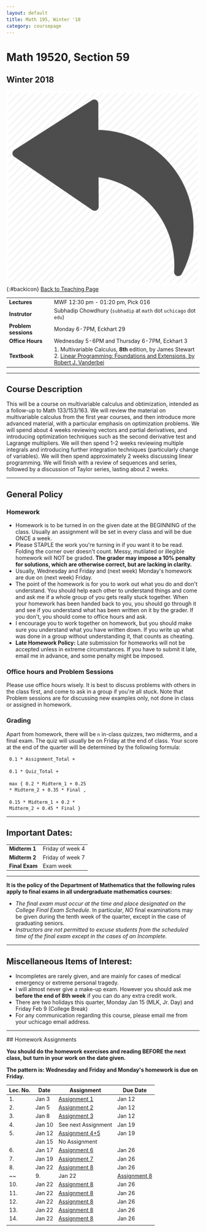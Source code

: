 ```yaml
---
layout: default
title: Math 195, Winter '18
category: coursepage
---
```


# Math 19520, Section 59
## Winter 2018
<div class="backlink">
 
  ![Back](/resources/back.png){:#backicon} [Back to Teaching Page](/teaching) 
</div>  


|||
|---|---|
| **Lectures** | MWF	12:30 pm - 01:20 pm,	Pick	016 |
| **Instrutor**| Subhadip Chowdhury (`subhadip` at `math` dot `uchicago` dot `edu`)|
| **Problem sessions**| Monday 6-7PM, Eckhart 29 |
| **Office Hours**| Wednesday 5-6PM and Thursday 6-7PM, Eckhart 3 |
| **Textbook**| 1. Multivariable Calculus, __8th__ edition, by James Stewart <br>2. [Linear Programming: Foundations and Extensions, by Robert J. Vanderbei](Vanderbei_Linear_Programming.pdf)|


---
## Course Description

This will be a course on multivariable calculus and obtimization, intended as a follow-up to Math 133/153/163. We will review the material on multivariable calculus from the first year courses, and then introduce more advanced material, with a particular emphasis on
optimization problems. We will spend about 4 weeks reviewing vectors and partial derivatives, and introducing optimization techniques such as the second derivative test and Lagrange multipliers. We will then spend 1-2 weeks reviewing multiple integrals and introducing further integration techniques (particularly change of variables). We will then spend approximately 2 weeks discussing linear programming. We will finish with a review of sequences and series, followed by a discussion of Taylor series, lasting about 2 weeks.

---
## General Policy

### Homework

* Homework is to be turned in on the given date at the BEGINNING of the class. Usually an assignment will be set in every class and will be due ONCE a week.
* Please STAPLE the work you're turning in if you want it to be read. Folding the corner over doesn't count. Messy, mutilated or illegible homework will NOT be graded.  __The grader may impose a 10% penalty for solutions, which are otherwise correct, but are lacking in clarity.__
* Usually, Wednesday and Friday and (next week) Monday's homework are due on (next week) Friday.
* The point of the homework is for you to work out what you do and don't understand. You should help each other to understand things and come and ask me if a whole group of you gets really stuck together. When your homework has been handed back to you, you should go through it and see if you understand what has been written on it by the grader. If you don't, you should come to office hours and ask.
* I encourage you to work together on homework, but you should make sure you understand what you have written down. If you write up what was done in a group without understanding it, that counts as cheating.
* __Late Homework Policy:__ Late submission for homeworks will not be accepted unless in extreme circumstances. If you have to submit it late,  email me in advance, and some penalty might be imposed.

### Office hours and Problem Sessions

Please use office hours wisely. It is best to discuss problems with others in the class first, and come to ask in a group if you're all stuck. Note that Problem sessions are for discussing new examples only, not done in class or assigned in homework.

### Grading

Apart from homework, there will be `n` in-class quizzes, two midterms, and a final exam. The quiz will usually be on Friday at the end of class. Your score at the end of the quarter will be determined by the following formula:

```
 0.1 * Assignment_Total +

 0.1 * Quiz_Total + 

 max { 0.2 * Midterm_1 + 0.25 
 * Midterm_2 + 0.35 * Final , 

 0.15 * Midterm_1 + 0.2 * 
 Midterm_2 + 0.45 * Final }
```

---

## Important Dates:

|||
|---|---|
| **Midterm 1** | Friday of week 4 |
| **Midterm 2** | Friday of week 7 |
| **Final Exam** | Exam week |


---
__It is the policy of the Department of Mathematics that the following rules apply to final exams in all undergraduate mathematics courses:__
+ _The final exam must occur at the time and place designated on the College Final Exam Schedule_. In particular, _NO_ final examinations may be given during the tenth week of the quarter, except in the case of graduating seniors.
+ _Instructors are not permitted to excuse students from the scheduled time of the final exam except in the cases of an Incomplete._

---


## Miscellaneous Items of Interest:
* Incompletes are rarely given, and are mainly for cases of medical emergency or extreme personal tragedy.
* I will almost never give a make-up exam. However you should ask me __before the end of 8th week__ if you can do any extra credit work.
* There are two holidays this quarter, Monday Jan 15 (MLK, Jr. Day) and Friday Feb 9 (College Break)
* For any communication regarding this course, please email me from your uchicago email address.


---

<div class='anchor' id="assignments">
## Homework Assignments
</div>

<div class='schedule'>
 
__You should do the homework exercises and reading BEFORE the next class, but turn in your work on the date given.__ 

__The pattern is: Wednesday and Friday and Monday's homework is due on Friday.__
  
| Lec. No. | Date | Assignment | Due Date |
|----------|------|------------|----------|
| 1. | Jan 3 | [Assignment 1](195_Assignment1.pdf) | Jan 12 |
| 2. | Jan 5 | [Assignment 2](195_Assignment2.pdf) | Jan 12 |
| 3. | Jan 8 | [Assignment 3](195_Assignment3.pdf) | Jan 12 |
| 4. | Jan 10 | See next Assignment | Jan 19 |
| 5. | Jan 12 | [Assignment 4+5](195_Assignment4_5.pdf) | Jan 19 |
| | Jan 15 | No Assignment |   |
| 6. | Jan 17 | [Assignment 6](195_Assignment6.pdf) | Jan 26 |
| 7. | Jan 19 | [Assignment 7](195_Assignment7.pdf) | Jan 26 |
| 8. | Jan 22 | [Assignment 8](195_Assignment8.pdf) | Jan 26 |
~~| 9. | Jan 22 | [Assignment 8](195_Assignment8.pdf) | Jan 26 |
| 10. | Jan 22 | [Assignment 8](195_Assignment8.pdf) | Jan 26 |
| 11. | Jan 22 | [Assignment 8](195_Assignment8.pdf) | Jan 26 |
| 12. | Jan 22 | [Assignment 8](195_Assignment8.pdf) | Jan 26 |
| 13. | Jan 22 | [Assignment 8](195_Assignment8.pdf) | Jan 26 |
| 14. | Jan 22 | [Assignment 8](195_Assignment8.pdf) | Jan 26 |~~
| | | | |

</div>
